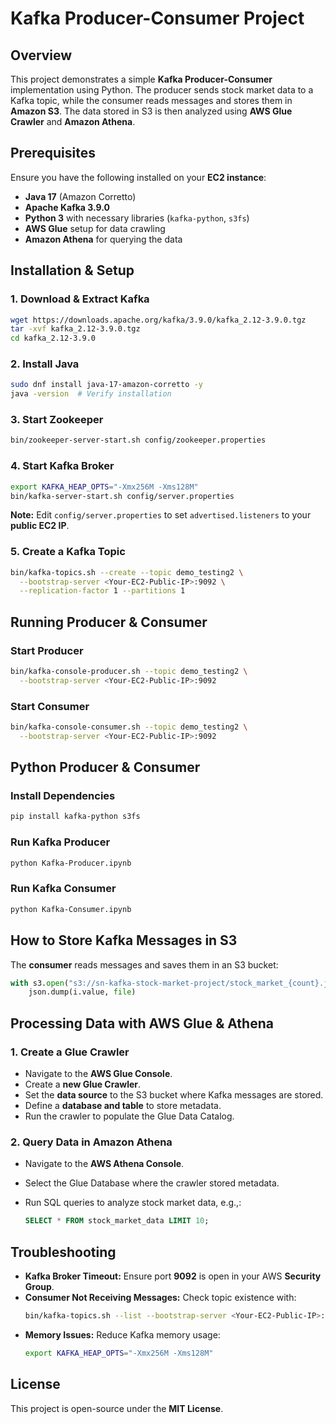 # Kafka Producer-Consumer Project

## Overview

This project demonstrates a simple **Kafka Producer-Consumer** implementation using Python. The producer sends stock market data to a Kafka topic, while the consumer reads messages and stores them in **Amazon S3**. The data stored in S3 is then analyzed using **AWS Glue Crawler** and **Amazon Athena**.

## Prerequisites

Ensure you have the following installed on your **EC2 instance**:

- **Java 17** (Amazon Corretto)
- **Apache Kafka 3.9.0**
- **Python 3** with necessary libraries (`kafka-python`, `s3fs`)
- **AWS Glue** setup for data crawling
- **Amazon Athena** for querying the data

## Installation & Setup

### **1. Download & Extract Kafka**

```bash
wget https://downloads.apache.org/kafka/3.9.0/kafka_2.12-3.9.0.tgz
tar -xvf kafka_2.12-3.9.0.tgz
cd kafka_2.12-3.9.0
```

### **2. Install Java**

```bash
sudo dnf install java-17-amazon-corretto -y
java -version  # Verify installation
```

### **3. Start Zookeeper**

```bash
bin/zookeeper-server-start.sh config/zookeeper.properties
```

### **4. Start Kafka Broker**

```bash
export KAFKA_HEAP_OPTS="-Xmx256M -Xms128M"
bin/kafka-server-start.sh config/server.properties
```

**Note:** Edit `config/server.properties` to set `advertised.listeners` to your **public EC2 IP**.

### **5. Create a Kafka Topic**

```bash
bin/kafka-topics.sh --create --topic demo_testing2 \
  --bootstrap-server <Your-EC2-Public-IP>:9092 \
  --replication-factor 1 --partitions 1
```

## Running Producer & Consumer

### **Start Producer**

```bash
bin/kafka-console-producer.sh --topic demo_testing2 \
  --bootstrap-server <Your-EC2-Public-IP>:9092
```

### **Start Consumer**

```bash
bin/kafka-console-consumer.sh --topic demo_testing2 \
  --bootstrap-server <Your-EC2-Public-IP>:9092
```

## Python Producer & Consumer

### **Install Dependencies**

```bash
pip install kafka-python s3fs
```

### **Run Kafka Producer**

```bash
python Kafka-Producer.ipynb
```

### **Run Kafka Consumer**

```bash
python Kafka-Consumer.ipynb
```

## **How to Store Kafka Messages in S3**

The **consumer** reads messages and saves them in an S3 bucket:

```python
with s3.open("s3://sn-kafka-stock-market-project/stock_market_{count}.json", 'w') as file:
    json.dump(i.value, file)
```

## **Processing Data with AWS Glue & Athena**

### **1. Create a Glue Crawler**
- Navigate to the **AWS Glue Console**.
- Create a **new Glue Crawler**.
- Set the **data source** to the S3 bucket where Kafka messages are stored.
- Define a **database and table** to store metadata.
- Run the crawler to populate the Glue Data Catalog.

### **2. Query Data in Amazon Athena**
- Navigate to the **AWS Athena Console**.
- Select the Glue Database where the crawler stored metadata.
- Run SQL queries to analyze stock market data, e.g.,:
  
  ```sql
  SELECT * FROM stock_market_data LIMIT 10;
  ```

## Troubleshooting

- **Kafka Broker Timeout:** Ensure port **9092** is open in your AWS **Security Group**.
- **Consumer Not Receiving Messages:** Check topic existence with:
  ```bash
  bin/kafka-topics.sh --list --bootstrap-server <Your-EC2-Public-IP>:9092
  ```
- **Memory Issues:** Reduce Kafka memory usage:
  ```bash
  export KAFKA_HEAP_OPTS="-Xmx256M -Xms128M"
  ```

## License

This project is open-source under the **MIT License**.

